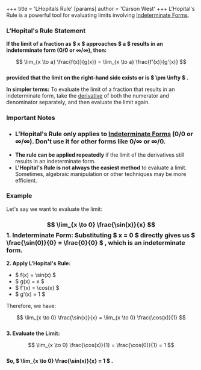 +++
 title = 'LHopitals Rule'
[params]
	author = 'Carson West'
+++
L'Hopital's Rule is a powerful tool for evaluating limits involving [Indeterminate Forms](./../indeterminate-forms/). 
### L'Hopital's Rule Statement

**If the limit of a fraction as  $ x $  approaches  $ a $  results in an indeterminate form (0/0 or ∞/∞), then:**

 $$ \lim_{x \to a} \frac{f(x)}{g(x)} = \lim_{x \to a} \frac{f'(x)}{g'(x)} $$  
**provided that the limit on the right-hand side exists or is  $ \pm \infty $ .**

**In simpler terms:**  To evaluate the limit of a fraction that results in an indeterminate form, take the [derivative](./../derivative/) of both the numerator and denominator separately, and then evaluate the limit again.

### Important Notes

* ### **L'Hopital's Rule only applies to [Indeterminate Forms](./../indeterminate-forms/) (0/0 or ∞/∞).** Don't use it for other forms like 0/∞ or ∞/0.
* **The rule can be applied repeatedly** if the limit of the derivatives still results in an indeterminate form.
* **L'Hopital's Rule is not always the easiest method** to evaluate a limit. Sometimes, algebraic manipulation or other techniques may be more efficient.
### Example

Let's say we want to evaluate the limit:
###  $$ \lim_{x \to 0} \frac{\sin(x)}{x} $$  **1. Indeterminate Form:**  Substituting  $ x = 0 $  directly gives us  $ \frac{\sin(0)}{0} = \frac{0}{0} $ , which is an indeterminate form.

**2. Apply L'Hopital's Rule:**

*   $ f(x) = \sin(x) $ 
*   $ g(x) = x $ 
*   $ f'(x) = \cos(x) $ 
*   $ g'(x) = 1 $ 

Therefore, we have:

 $$ \lim_{x \to 0} \frac{\sin(x)}{x} = \lim_{x \to 0} \frac{\cos(x)}{1} $$  
**3. Evaluate the Limit:**

 $$ \lim_{x \to 0} \frac{\cos(x)}{1} = \frac{\cos(0)}{1} = 1 $$  
**So,  $ \lim_{x \to 0} \frac{\sin(x)}{x} = 1 $ .**
